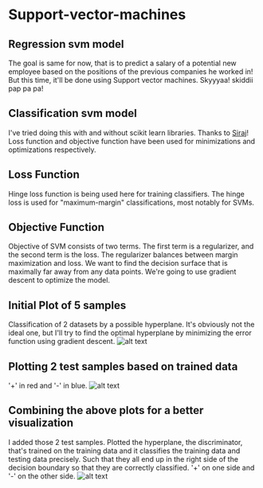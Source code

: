 # Support-vector-machines

## Regression svm model
The goal is same for now, that is to predict a salary of a potential new employee based on the positions of the previous companies he worked in! But this time, it'll be done using Support vector machines. Skyyyaa! skiddii pap pa pa!

## Classification svm model
I've tried doing this with and without scikit learn libraries. Thanks to [Siraj](https://goo.gl/eBdtk1)!
Loss function and objective function have been used for minimizations and optimizations respectively.

## Loss Function
Hinge loss function is being used here for training classifiers. The hinge loss is used for "maximum-margin" classifications, most notably for SVMs.

## Objective Function
Objective of SVM consists of two terms. The first term is a regularizer, and the second term is the loss. The regularizer balances between margin maximization and loss. We want to find the decision surface that is maximally far away from any data points. We're going to use gradient descent to optimize the model.

## Initial Plot of 5 samples
Classification of 2 datasets by a possible hyperplane. It's obviously not the ideal one, but I'll try to find the optimal hyperplane by minimizing the error function using gradient descent. 
![alt text](https://i.imgur.com/JtRyqTq.png)

## Plotting 2 test samples based on trained data
'+' in red and '-' in blue.
![alt text](https://i.imgur.com/U8vVsym.png)

## Combining the above plots for a better visualization
I added those 2 test samples. Plotted the hyperplane, the discriminator, that's trained on the training data and it classifies the training data and testing data precisely. Such that they all end up in the right side of the decision boundary so that they are correctly classified. '+' on one side and '-' on the other side.
![alt text](https://i.imgur.com/QDP9mAD.png)
